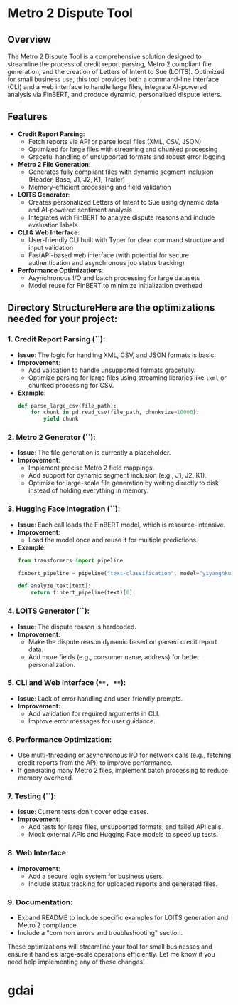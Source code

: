# Metro 2 Dispute Tool

## Overview
The Metro 2 Dispute Tool is a comprehensive solution designed to streamline the process of credit report parsing, Metro 2 compliant file generation, and the creation of Letters of Intent to Sue (LOITS). Optimized for small business use, this tool provides both a command-line interface (CLI) and a web interface to handle large files, integrate AI-powered analysis via FinBERT, and produce dynamic, personalized dispute letters.

## Features
- **Credit Report Parsing**: 
  - Fetch reports via API or parse local files (XML, CSV, JSON)
  - Optimized for large files with streaming and chunked processing
  - Graceful handling of unsupported formats and robust error logging
- **Metro 2 File Generation**:
  - Generates fully compliant files with dynamic segment inclusion (Header, Base, J1, J2, K1, Trailer)
  - Memory-efficient processing and field validation
- **LOITS Generator**:
  - Creates personalized Letters of Intent to Sue using dynamic data and AI-powered sentiment analysis
  - Integrates with FinBERT to analyze dispute reasons and include evaluation labels
- **CLI & Web Interface**:
  - User-friendly CLI built with Typer for clear command structure and input validation
  - FastAPI-based web interface (with potential for secure authentication and asynchronous job status tracking)
- **Performance Optimizations**:
  - Asynchronous I/O and batch processing for large datasets
  - Model reuse for FinBERT to minimize initialization overhead

## Directory StructureHere are the optimizations needed for your project:

### 1. **Credit Report Parsing (**``**)**:

- **Issue**: The logic for handling XML, CSV, and JSON formats is basic.
- **Improvement**:
  - Add validation to handle unsupported formats gracefully.
  - Optimize parsing for large files using streaming libraries like `lxml` or chunked processing for CSV.
- **Example**:
  ```python
  def parse_large_csv(file_path):
      for chunk in pd.read_csv(file_path, chunksize=10000):
          yield chunk
  ```

### 2. **Metro 2 Generator (**``**)**:

- **Issue**: The file generation is currently a placeholder.
- **Improvement**:
  - Implement precise Metro 2 field mappings.
  - Add support for dynamic segment inclusion (e.g., J1, J2, K1).
  - Optimize for large-scale file generation by writing directly to disk instead of holding everything in memory.

### 3. **Hugging Face Integration (**``**)**:

- **Issue**: Each call loads the FinBERT model, which is resource-intensive.
- **Improvement**:
  - Load the model once and reuse it for multiple predictions.
- **Example**:
  ```python
  from transformers import pipeline

  finbert_pipeline = pipeline("text-classification", model="yiyanghkust/finbert-tone")

  def analyze_text(text):
      return finbert_pipeline(text)[0]
  ```

### 4. **LOITS Generator (**``**)**:

- **Issue**: The dispute reason is hardcoded.
- **Improvement**:
  - Make the dispute reason dynamic based on parsed credit report data.
  - Add more fields (e.g., consumer name, address) for better personalization.

### 5. **CLI and Web Interface (**``**, **``**)**:

- **Issue**: Lack of error handling and user-friendly prompts.
- **Improvement**:
  - Add validation for required arguments in CLI.
  - Improve error messages for user guidance.

### 6. **Performance Optimization**:

- Use multi-threading or asynchronous I/O for network calls (e.g., fetching credit reports from the API) to improve performance.
- If generating many Metro 2 files, implement batch processing to reduce memory overhead.

### 7. **Testing (**``**)**:

- **Issue**: Current tests don't cover edge cases.
- **Improvement**:
  - Add tests for large files, unsupported formats, and failed API calls.
  - Mock external APIs and Hugging Face models to speed up tests.

### 8. **Web Interface**:

- **Improvement**:
  - Add a secure login system for business users.
  - Include status tracking for uploaded reports and generated files.

### 9. **Documentation**:

- Expand README to include specific examples for LOITS generation and Metro 2 compliance.
- Include a "common errors and troubleshooting" section.

These optimizations will streamline your tool for small businesses and ensure it handles large-scale operations efficiently. Let me know if you need help implementing any of these changes!

# gdai
